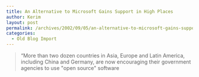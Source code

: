 ```yaml
---
title: An Alternative to Microsoft Gains Support in High Places
author: Kerim
layout: post
permalink: /archives/2002/09/05/an-alternative-to-microsoft-gains-support-in-high-places/
categories:
  - Old Blog Import
---
```


>   &#8220;More than two dozen countries in Asia, Europe and Latin America, including China and Germany, are now encouraging their government agencies to use "open source" software  
>   

>   
>  